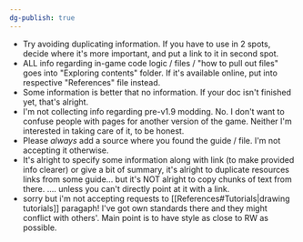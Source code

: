 ```yaml
---
dg-publish: true
---
```

- Try avoiding duplicating information. If you have to use in 2 spots, decide where it's more important, and put a link to it in second spot.
- ALL info regarding in-game code logic / files / "how to pull out files" goes into "Exploring contents" folder. If it's available online, put into respective "References" file instead.
- Some information is better that no information. If your doc isn't finished yet, that's alright.
- I'm not collecting info regarding pre-v1.9 modding. No. I don't want to confuse people with pages for another version of the game. Neither I'm interested in taking care of it, to be honest.
- Please *always* add a source where you found the guide / file. I'm not accepting it otherwise.
- It's alright to specify some information along with link (to make provided info clearer) or give a bit of summary, it's alright to duplicate resources links from some guide... but it's NOT alright to copy chunks of text from there. 
	.... unless you can't directly point at it with a link.
- sorry but i'm not accepting requests to [[References#Tutorials|drawing tutorials]] paragaph! I've got own standards there and they might conflict with others'. Main point is to have style as close to RW as possible.